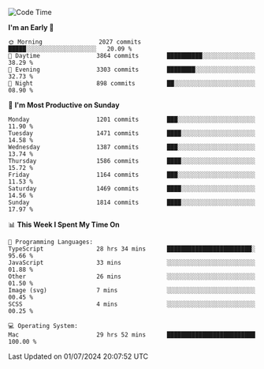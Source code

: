 <!--START_SECTION:waka-->
![Code Time](http://img.shields.io/badge/Code%20Time-4%2C127%20hrs%2033%20mins-blue)

**I'm an Early 🐤** 

```text
🌞 Morning                2027 commits        █████░░░░░░░░░░░░░░░░░░░░   20.09 % 
🌆 Daytime                3864 commits        ██████████░░░░░░░░░░░░░░░   38.29 % 
🌃 Evening                3303 commits        ████████░░░░░░░░░░░░░░░░░   32.73 % 
🌙 Night                  898 commits         ██░░░░░░░░░░░░░░░░░░░░░░░   08.90 % 
```
📅 **I'm Most Productive on Sunday** 

```text
Monday                   1201 commits        ███░░░░░░░░░░░░░░░░░░░░░░   11.90 % 
Tuesday                  1471 commits        ████░░░░░░░░░░░░░░░░░░░░░   14.58 % 
Wednesday                1387 commits        ███░░░░░░░░░░░░░░░░░░░░░░   13.74 % 
Thursday                 1586 commits        ████░░░░░░░░░░░░░░░░░░░░░   15.72 % 
Friday                   1164 commits        ███░░░░░░░░░░░░░░░░░░░░░░   11.53 % 
Saturday                 1469 commits        ████░░░░░░░░░░░░░░░░░░░░░   14.56 % 
Sunday                   1814 commits        ████░░░░░░░░░░░░░░░░░░░░░   17.97 % 
```


📊 **This Week I Spent My Time On** 

```text
💬 Programming Languages: 
TypeScript               28 hrs 34 mins      ████████████████████████░   95.66 % 
JavaScript               33 mins             ░░░░░░░░░░░░░░░░░░░░░░░░░   01.88 % 
Other                    26 mins             ░░░░░░░░░░░░░░░░░░░░░░░░░   01.50 % 
Image (svg)              7 mins              ░░░░░░░░░░░░░░░░░░░░░░░░░   00.45 % 
SCSS                     4 mins              ░░░░░░░░░░░░░░░░░░░░░░░░░   00.25 % 

💻 Operating System: 
Mac                      29 hrs 52 mins      █████████████████████████   100.00 % 
```


 Last Updated on 01/07/2024 20:07:52 UTC
<!--END_SECTION:waka-->
